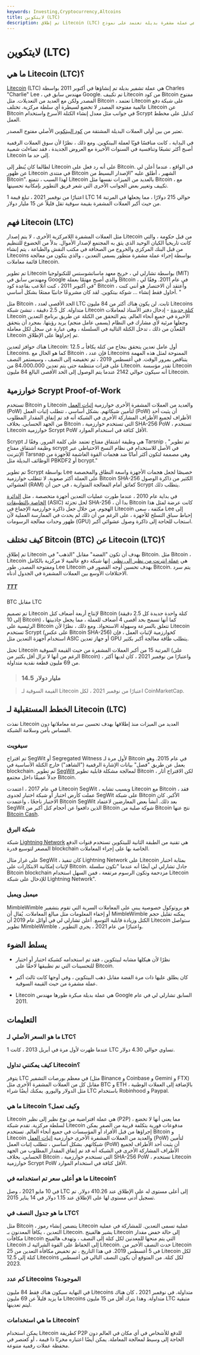 ```yaml
---
keywords: Investing,Cryptocurrency,Altcoins
title: لايتكوين (LTC)
description: تم إطلاق Litecoin (LTC) في عام 2011 ، وهي عملة مشفرة بديلة تعتمد على نموذج Bitcoin.
---
```


# لايتكوين (LTC)
## ما هي Litecoin (LTC)؟

[Litecoin](/cryptocurrency) (LTC) هي عملة تشفير بديلة تم إنشاؤها في أكتوبر 2011 بواسطة Charles "Charlie" Lee ، مهندس سابق في Google. تم تكييف Litecoin من كود Bitcoin مفتوح المصدر ولكن مع العديد من التعديلات. مثل Bitcoin ، تعتمد Litecoin على شبكة دفع عالمية مفتوحة المصدر لا تخضع لسيطرة أي سلطة مركزية. تختلف Litecoin عن Bitcoin في جوانب مثل معدل إنشاء الكتلة الأسرع واستخدام Scrypt كدليل على مخطط العمل.

تعتبر من بين أولى العملات البديلة المشتقة من [كود البيتكوين](/altcoin) الأصلي مفتوح المصدر.

في البداية ، كانت منافسًا قويًا لعملة البيتكوين. ومع ذلك ، نظرًا لأن سوق العملات الرقمية أصبح أكثر تشبعًا وتنافسية في السنوات الأخيرة مع العروض الجديدة ، فقد تضاءلت شعبية Litecoin إلى حد ما.

لطالما كان يُنظر إلى Litecoin على أنه رد فعل على Bitcoin. في الواقع ، عندما أعلن لي عن ظهور Litecoin في منتدى Bitcoin الشهير ، أطلق عليه "الإصدار البسيط من Bitcoin". لهذا السبب ، تتمتع Litecoin بالعديد من الميزات نفسها مثل Bitcoin ، مع تكييف وتغيير بعض الجوانب الأخرى التي شعر فريق التطوير بإمكانية تحسينها.

اعتبارًا من نوفمبر 2021 ، تبلغ قيمة 1 LTC حوالي 215 دولارًا ، مما يجعلها في المرتبة 14 من حيث أكبر العملات المشفرة بقيمة سوقية تقل قليلاً عن 15 مليار دولار.

## فهم Litecoin (LTC)

مثل العملات المشفرة اللامركزية الأخرى ، لا يتم إصدار Litecoin من قبل حكومة ، والتي كانت تاريخياً الكيان الوحيد الذي يثق به المجتمع لإصدار الأموال. بدلاً من الخضوع للتنظيم من قبل البنك المركزي والخروج من الصحافة في مكتب النقش والطباعة ، يتم إنشاء Litecoins بواسطة إجراء عملة مشفرة متطور يسمى التعدين ، والذي يتكون من معالجة قائمة معاملات Litecoin.

تم تطوير Litecoin بواسطة تشارلي لي ، خريج معهد ماساتشوستس للتكنولوجيا (MIT) ومهندس سابق في Google والذي أصبح مهتمًا بعملة Bitcoin في عام 2011. وفقًا لي ، "في أكتوبر 2011 ، كنت أتلاعب بقاعدة كود Bitcoin ، وأعتقد أن الاختصار هو أنني كنت أحاول فقط إنشاء ... شوكة بيتكوين. لقد كان مشروعًا جانبيًا ممتعًا بشكل أساسي. "

مثل Bitcoin ، الحد الأقصى لعدد LTC ثابت. لن يكون هناك أكثر من 84 مليون Litecoins متداولة. كل 2.5 دقيقة ، تنشئ شبكة Litecoin [كتلة جديدة](/block-bitcoin-block) - إدخال دفتر الأستاذ لمعاملات Litecoin الأخيرة في جميع أنحاء العالم. يتم التحقق من الكتلة عن طريق برنامج التعدين وجعلها مرئية لأي مشارك في النظام (يسمى عامل منجم) يريد رؤيتها. بمجرد أن يتحقق المُعدِّن من ذلك ، تدخل الكتلة التالية في السلسلة ، وهي عبارة عن سجل لكل معاملة Litecoin تم إجراؤها على الإطلاق.

هناك حوافز لتعدين Litecoin: أول عامل تعدين يتحقق بنجاح من كتلة يكافأ بـ 12.5 Litecoins. كما هو الحال مع Bitcoin ، فإن عدد Litecoins الممنوحة لمثل هذه المهمة يتناقص بمرور الوقت. في أغسطس 2019 ، تم تخفيضه إلى النصف ، وسيستمر النصف على فترات منتظمة حتى يتم تعدين 84،000،000 من Litecoin. تقدر مؤسسة Litecoin أنه سيكون حوالي 2142 عندما يتم الوصول إلى الحد الأقصى البالغ 84 مليون Litecoin.

## خوارزمية Scrypt Proof-of-Work

تستخدم Bitcoin و Litecoin والعديد من العملات المشفرة الأخرى خوارزمية [إثبات العمل](/proof-work) (PoW) لتأمين شبكاتهم. بشكل أساسي ، تتطلب إثبات العمل (PoW) أن يثبت أحد الأطراف لجميع الأطراف المشاركة الأخرى في الشبكة أنه قد تم إنفاق المقدار المطلوب من الجهد الحسابي. بخلاف Bitcoin ، التي تستخدم خوارزمية SHA-256 PoW ، تستخدم Litecoin خوارزمية Scrypt PoW الأقل كثافة في استخدام الموارد.

Scrypt هي وظيفة اشتقاق مفتاح تعتمد على كلمة المرور. وفقًا لـ Tarsnip ، "تم تطوير وظيفة اشتقاق مفتاح scrypt في الأصل للاستخدام في نظام النسخ الاحتياطي عبر الإنترنت Tarsnap وهي مصممة لتكون أكثر أمانًا ضد هجمات القوة الغاشمة للأجهزة من الوظائف البديلة مثل PBKDF2 أو bcrypt."

تم تطوير Scrypt بواسطة Lee خصيصًا لجعل هجمات الأجهزة واسعة النطاق والمخصصة على العملة أكثر صعوبة. لا تتطلب خوارزمية Bitcoin SHA-256 الكثير من ذاكرة الوصول العشوائي (RAM) كعائق أمام المعالجة المتوازية ، في حين أن Scrypt يتطلب ذلك.

في بداية عام 2010 ، عندما طورت عمليات التعدين أجهزة متخصصة ، مثل [الدائرة الخاصة بالتطبيقات](/asic) (ASIC) لحل تجزئة SHA-256 ، بدا أن Bitcoin كانت عرضة لمثل هذا الهجوم. من خلال جعل ذاكرة خوارزمية الإجماع في Litecoin مكثفة ، سعى Lee إلى إحباط سباق التسلح للأجهزة ، على الرغم من أن ذلك لم يحدث في الممارسة العملية لأن ظهور وحدات معالجة الرسومات (GPU) استجاب للحاجة إلى ذاكرة وصول عشوائي أكبر.

## كيف تختلف Bitcoin (BTC) عن Litecoin (LTC)؟

تم إطلاق Litecoin بهدف أن تكون "الفضة" مقابل "الذهب" في Bitcoin. مثل Bitcoin ، Litecoin هي [عملة إنترنت من نظير إلى نظير](/ptop). إنها شبكة دفع عالمية لا مركزية بالكامل ومفتوحة المصدر. طور Lee Litecoin بهدف تحسين أوجه القصور في Bitcoin. يتم سرد الاختلافات الأوسع بين العملات المشفرة في الجدول أدناه.

<h5> <a href=""> TTT </a> </h5>

BTC مقابل LTC

تم تصميم Litecoin لإنتاج أربعة أضعاف كتل Bitcoin (كتلة واحدة جديدة كل 2.5 دقيقة إلى 10 Bitcoin) ، كما أنها تسمح بحد أقصى 4 أضعاف للعملة ، مما يجعل جاذبيتها الرئيسية على Bitcoin تتعلق بالسرعة وسهولة الاستحواذ. ومع ذلك ، نظرًا لأن Litecoin تستخدم Scrypt (على عكس Bitcoin SHA-256) كخوارزمية لإثبات العمل ، فإن استخدام أجهزة التعدين مثل ASIC أو جهاز تعدين GPU يتطلب طاقة معالجة أكبر بكثير.

تحتل Litecoin المرتبة 15 من أكبر العملات المشفرة من حيث القيمة السوقية (على الرغم من أنها لا تزال أقل بكثير من Bitcoin) ، واعتبارًا من نوفمبر 2021 ، كان لديها أكثر من 69 مليون قطعة نقدية متداولة.

> ### 14.5 مليار دولار

> القيمة السوقية لـ Litecoin اعتبارًا من نوفمبر 2021 ، لكل CoinMarketCap.

>

## الخطط المستقبلية لـ Litecoin (LTC)

نفذت Litecoin العديد من الميزات منذ إطلاقها بهدف تحسين سرعة معاملاتها دون المساس بأمن وسلامة الشبكة.

### سيغويت

تم اقتراح SegWit أو Segregated Witness لأول مرة لـ Bitcoin في عام 2015. وهو يعمل عن طريق "فصل" بيانات الإشارة الرقمية ("الشاهد") خارج الكتلة الأساسية في blockchain. تم تطوير [SegWit](/segwit-segregated-witness) لمعالجة مشكلة قابلية تطوير Bitcoin ، لكن الاقتراح أثار جدلاً عميقًا داخل مجتمع Bitcoin.

في عام 2017 ، اعتمدت Litecoin SegWit ، وبسبب تشابه Litecoin مع Bitcoin ، فقد عملت كأرض اختبار أو شبكة اختبار لجدوى SegWit على شبكة Bitcoin الأكبر. كان الاختبار ناجحًا ، واعتمدت Bitcoin SegWit بعد ذلك. أنشأ بعض المعارضين لاعتماد SegWit الذين دافعوا عن أحجام كتل أكبر من Bitcoin شوكة صلبة من Bitcoin نتج عنها [Bitcoin Cash](/bitcoin-cash).

### شبكة البرق

شبكة [Lightning Network](/lightning-network) هي تقنية من الطبقة الثانية للبيتكوين تستخدم قنوات الدفع المصغر لتوسيع قدرة blockchain الخاصة بها على إجراء المعاملات.

على غرار مثال SegWit ، كان تنفيذ Lightning Network على Litecoin بمثابة اختبار لإثبات إمكانية الابتكارات على Bitcoin. جادل تشارلي لي أيضًا أنه عندما "تكون سلسلة Bitcoin blockchain مزدحمة وتكون الرسوم مرتفعة ، فمن السهل استخدام Litecoin للإدخال على شبكة Lightning Network".

### ميمبل ويمبل

MimbleWimble هو بروتوكول خصوصية يبني على المعاملات السرية التي تقوم بتشفير أو إخفاء المعلومات مثل مبالغ المعاملات. يُقال أن MimbleWimble يمكنه تقليل حجم الكتل وزيادة قابلية التوسع. أعلن تشارلي لي في أوائل عام 2019 أن Litecoin ستواصل تطوير MimbleWimble ، واعتبارًا من عام 2021 ، يجري التطوير.

## يسلط الضوء

- نظرًا لأن هيكلها مشابه لبيتكوين ، فقد تم استخدامه كشبكة اختبار أو اختبار للتحسينات التي تم تطبيقها لاحقًا على Bitcoin.

- كان يطلق عليها ذات مرة الفضة مقابل ذهب البيتكوين ، وفي أوجها كانت ثالث أكبر عملة مشفرة من حيث القيمة السوقية.

- Litecoin هي عملة بديلة مبكرة طورها مهندس Google السابق تشارلي لي في عام 2011.

## التعليمات

### ما هو السعر الأصلي لـ LTC؟

عندما ظهرت لأول مرة في أبريل 2013 ، كانت 1 LTC تساوي حوالي 4.30 دولار.

### كيف يمكنني تداول Litecoin؟

يتوفر LTC في معظم بورصات التشفير (مثل Binance و Coinbase و Gemini و FTX) مقابل كل من العملات المشفرة الأخرى مثل BTC و ETH ، بالإضافة إلى العملات الوطنية مثل الدولار واليورو. يمكنك أيضًا شراء LTC باستخدام Robinhood و Paypal.

### ما هي Litecoin وكيف تعمل؟

Litecoin هي عملة افتراضية من نوع نظير إلى نظير (P2P) ، مما يعني أنها لا تخضع لسلطة مركزية. تقدم شبكة Litecoin مدفوعات فورية بتكلفة قريبة من الصفر يمكن إجراؤها من قبل الأفراد أو المؤسسات في جميع أنحاء العالم. تستخدم Bitcoin و Litecoin والعديد من العملات المشفرة الأخرى خوارزمية [إثبات العمل](/proof-work) (PoW) لتأمين شبكاتهم. بشكل أساسي ، تتطلب إثبات العمل (PoW) أن يثبت أحد الأطراف لجميع الأطراف المشاركة الأخرى في الشبكة أنه قد تم إنفاق المقدار المطلوب من الجهد الحسابي. بخلاف Bitcoin ، التي تستخدم خوارزمية SHA-256 PoW ، تستخدم Litecoin خوارزمية Scrypt PoW الأقل كثافة في استخدام الموارد.

### ما هو أعلى سعر تم استخدامه في Litecoin؟

في 10 مايو 2021 ، وصل LTC إلى أعلى مستوى له على الإطلاق عند 410.26 دولار. تم تسجيل أدنى مستوى لها على الإطلاق عند 1.15 دولار في 14 يناير 2015.

### ما هو جدول النصف في LTC؟

مثل Bitcoin ، يتضمن إنشاء رموز Litecoin عملية تسمى التعدين. للمشاركة في عملية التعدين ، يكافأ المعدنون بـ Litecoin. يشير هالفينج Litecoin إلى حالة خفض مقدار مكافآت Litecoin التي يتم منحها للمعدنين لكل كتلة إلى النصف ، وتهدف هالفينج Litecoin إلى الحفاظ على القوة الشرائية لـ Litecoin. حدث النصف الأخير من Litecoin في 5 أغسطس 2019. في هذا التاريخ ، تم تخفيض مكافأة التعدين من 25 Litecoin لكل كتلة إلى 12.5 Litecoins لكل كتلة. من المتوقع أن يكون النصف التالي في أغسطس 2023.

### كم عدد Litecoins الموجودة؟

في النهاية سيكون هناك فقط 84 مليون Litecoins متداولة. في نوفمبر 2021 ، كان هناك ما يزيد قليلاً عن 69 مليون Litecoins متداولة. وهذا يترك أقل من 15 مليون LTC متبقية ليتم تعدينها.

### ما هي استخدامات Litecoin؟

يمكن استخدام Litecoin كطريقة P2P للدفع للأشخاص في أي مكان في العالم دون الحاجة إلى وسيط لمعالجة المعاملة. يمكن أيضًا اعتباره مخزنًا ذا قيمة ، أو كعنصر في محفظة عملات رقمية متنوعة.

